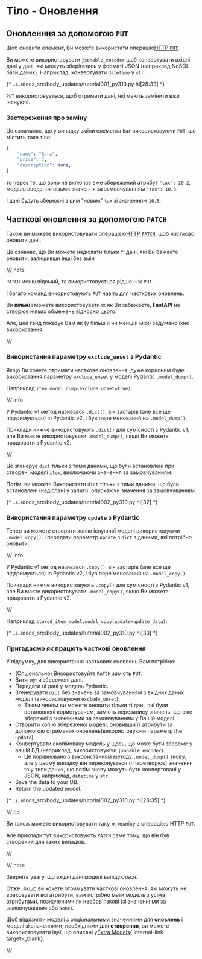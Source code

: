 # Тіло - Оновлення

## Оновленння за допомогою `PUT`

Щоб оновити елемент, Ви можете використати операцію<a href="https://developer.mozilla.org/en-US/docs/Web/HTTP/Methods/PUT" class="external-link" target="_blank">HTTP `PUT`</a>.

Ви можете використовувати `jsonable_encoder` щоб конвертувати вхідні дані у дані, які можуть зберігатись у форматі JSON (наприклад NoSQL бази даних). Наприклад, конвертувати `datetime` у `str`.

{* ../../docs_src/body_updates/tutorial001_py310.py hl[28:33] *}

`PUT` використовується, щоб отримати дані, які мають замінити вже інснуючі.

### Застереження про заміну

Це означаняє, що у випадку зміни елемента `bar` використовуючи `PUT`, що містить таке тіло:

```Python
{
    "name": "Barz",
    "price": 3,
    "description": None,
}
```

то через те, що воно не включає вже збережений атрибут `"tax": 20.2`, модель введення візьме значення за замовчуванням `"tax": 10.5`.

І дані будуть збережні з цим "новим" `tax` зі значенням `10.5`.

## Часткові оновлення за допомогою `PATCH`

Також ви можете використовувати операцією<a href="https://developer.mozilla.org/en-US/docs/Web/HTTP/Methods/PATCH" class="external-link" target="_blank">HTTP `PATCH`</a>, щоб *частково* оновити дані.

Це означає, що Ви можете надіслати тільки ті дані, які Ви бажаєте оновити, залишивши інші без змін

/// note

`PATCH` менш відомий, та використовується рідше ніж `PUT`.

І багато команд використовують `PUT` навіть для часткових оновлень.

Ви **вільні** і можете використовувати їх як Ви забажаєте, **FastAPI** не створює ніяких обмежень відносно цього.

Але, цей гайд показує Вам як (у більшій чи меншій мірі) задумано їхнє використання.

///

### Використання параметру `exclude_unset` з Pydantic

Якщо Ви хочете отримати часткове оновлення, дуже корисним буде використання параметру `exclude_unset` у моделі Pydantic `.model_dump()`.

Наприклад `item.model_dump(exclude_unset=True)`.

/// info

У Pydantic v1 метод називався `.dict()`, він застарів (але все ще підтримується) in Pydantic v2, і був переіменований на `.model_dump()`.

Приклади нижче використовують `.dict()` для сумісності з Pydantic v1, але Ви маєте використовувати `.model_dump()`, якщо Ви можете працювати з Pydantic v2.

///

Це згенерує `dict` тільки з тими даними, що були встановлені при створені моделі `item`, виключаючи значення за замовчуванням.

Потім, ви можете Використати `dict` тільки з тими даними, що були встановлені (надіслані у запиті), опускаючи значення за замовчуванням:

{* ../../docs_src/body_updates/tutorial002_py310.py hl[32] *}

### Використання параметру `update` з Pydantic

Тепер ви можете створити копію існуючої моделі використовуючи `.model_copy()`, і передати параметр `update` з `dict` з даними, які потрібно оновити.

/// info

У Pydantic v1 метод називався `.copy()`, він застарів (але все ще підтримується) in Pydantic v2, і був переіменований на `.model_copy()`.

Приклади нижче використовують `.copy()` для сумісності з Pydantic v1, але Ви маєте використовувати `.model_copy()`, якщо Ви можете працювати з Pydantic v2.

///

Наприклад `stored_item_model.model_copy(update=update_data)`:

{* ../../docs_src/body_updates/tutorial002_py310.py hl[33] *}

### Пригадаємо як працють часткові оновлення

У підсумку, для використання часткових оновлень Вам потрібно:

* (Опціонально) Використовуйте `PATCH` замість `PUT`.
* Витягнути збережені дані.
* Передати ці дані у модель Pydantic.
* Згенерувати `dict` без значень за замовчуванням з вхідних даних моделі (використовуючи `exclude_unset`).
    * Таким чином ви можете оновити тільки ті дані, які були встановлені користувачем, замість перезапису значень, що вже збережеі з значеннями за замовчуванням у Вашій моделі.
* Cтворити копію збереженої моделі, оновивши її атрибути за допомогою отриманих оновлень(використовуючи параметр the `update`).
* Конвертувати скопійовану модель у щось, що може бути збереже у вашій БД (наприклад, використовуючи `jsonable_encoder`).
    * Це порівнювано з використанням методу `.model_dump()` знову, але у цьому випадку він переконується (і перетворює) значення to у типи даних, що потім знову можуть бути конвертовані у JSON, наприклад, `datetime` у `str`.
* Save the data to your DB.
* Return the updated model.

{* ../../docs_src/body_updates/tutorial002_py310.py hl[28:35] *}

/// tip

Ви також можете використовувати таку ж техніку з операцією HTTP `PUT`.

Але приклади тут використовують `PATCH` саме тому, що він був створений для таких випадків.

///

/// note

Зверніть увагу, що вхідні дані моделі валідуються.

Отже, якщо ви хочете отримувати часткові оновлення, які можуть не враховувати всі атрибути, вам потрібно мати модель з усіма атрибутами, позначеними як необов'язкові (зі значеннями за замовчуванням або `None`).

Щоб відрізняти моделі з опціональними значеннями для **оновлень** і моделі зі значеннями, необхідними для **створення**, ви можете використовувати ідеї, що описані у[Extra Models](extra-models.md){.internal-link target=_blank}.

///
